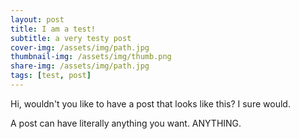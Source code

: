 ```yaml
---
layout: post
title: I am a test!
subtitle: a very testy post
cover-img: /assets/img/path.jpg
thumbnail-img: /assets/img/thumb.png
share-img: /assets/img/path.jpg
tags: [test, post]
---
```


Hi, wouldn't you like to have a post that looks like this? I sure would.

A post can have literally anything you want. ANYTHING.